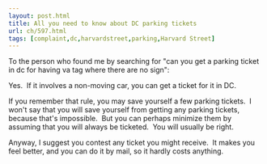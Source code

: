 ```yaml
---
layout: post.html
title: All you need to know about DC parking tickets
url: ch/597.html
tags: [complaint,dc,harvardstreet,parking,Harvard Street]
---
```

To the person who found me by searching for "can you get a parking ticket in dc for having va tag where there are no sign":

Yes.  If it involves a non-moving car, you can get a ticket for it in DC.

If you remember that rule, you may save yourself a few parking tickets.  I won't say that you will save yourself from getting any parking tickets, because that's impossible.  But you can perhaps minimize them by assuming that you will always be ticketed.  You will usually be right.

Anyway, I suggest you contest any ticket you might receive.  It makes you feel better, and you can do it by mail, so it hardly costs anything.
